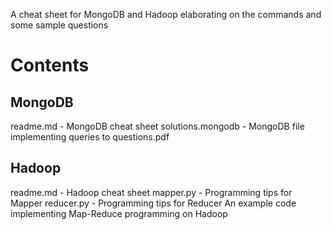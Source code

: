 A cheat sheet for MongoDB and Hadoop elaborating on the commands and some sample questions

# Contents

## MongoDB

readme.md - MongoDB cheat sheet
solutions.mongodb - MongoDB file implementing queries to questions.pdf

## Hadoop

readme.md - Hadoop cheat sheet
mapper.py - Programming tips for Mapper
reducer.py - Programming tips for Reducer
An example code implementing Map-Reduce programming on Hadoop
